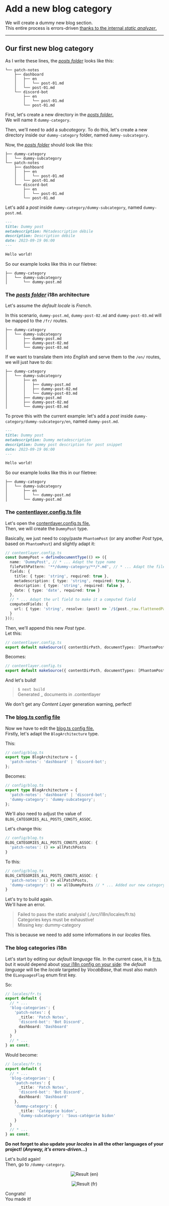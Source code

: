 # Add a new blog category

We will create a dummy new blog section.  
This entire process is errors-driven [thanks to the internal _static analyzer_.](./01.static-analyzer.md)

---

## Our first new blog category

As I write these lines, the [_posts folder_](/posts/) looks like this:

```
└── patch-notes
    ├── dashboard
    │   ├── en
    │   │   └── post-01.md
    │   └── post-01.md
    └── discord-bot
        ├── en
        │   └── post-01.md
        └── post-01.md
```

First, let's create a new directory in the [_posts folder_.](/posts/)  
We will name it `dummy-category`.

Then, we'll need to add a _subcategory_. To do this, let's create a new directory inside our `dummy-category` folder, named `dummy-subcategory`.

Now, the [_posts folder_](/posts/) should look like this:

```
├── dummy-category
│   └── dummy-subcategory
└── patch-notes
    ├── dashboard
    │   ├── en
    │   │   └── post-01.md
    │   └── post-01.md
    └── discord-bot
        ├── en
        │   └── post-01.md
        └── post-01.md
```

Let's add a _post_ inside `dummy-category/dummy-subcategory`, named `dummy-post.md`.

```markdown
---
title: Dummy post
metadescription: Métadescription débile
description: Description débile
date: 2023-09-19 06:00
---

Hello world!
```

So our example looks like this in our filetree:

```
├── dummy-category
│   └── dummy-subcategory
│       └── dummy-post.md
```

### The [_posts folder_](/posts/) i18n architecture

Let's assume the _default locale_ is _French_.

In this scenario, `dummy-post.md`, `dummy-post-02.md` and `dummy-post-03.md` will be mapped to the `/fr/` routes.

```
├── dummy-category
│   └── dummy-subcategory
│       ├── dummy-post.md
│       ├── dummy-post-02.md
│       └── dummy-post-03.md
```

If we want to translate them into _English_ and serve them to the `/en/` routes, we will just have to do:

```
├── dummy-category
│   └── dummy-subcategory
│       ├── en
│       │   ├── dummy-post.md
│       │   ├── dummy-post-02.md
│       │   └── dummy-post-03.md
│       ├── dummy-post.md
│       ├── dummy-post-02.md
│       └── dummy-post-03.md
```

To prove this with the current example: let's add a _post_ inside `dummy-category/dummy-subcategory/en`, named `dummy-post.md`.

```markdown
---
title: Dummy post
metadescription: Dummy metadescription
description: Dummy post description for post snippet
date: 2023-09-19 06:00
---

Hello world!
```

So our example looks like this in our filetree:

```
├── dummy-category
│   └── dummy-subcategory
│       ├── en
│       │   └── dummy-post.md
│       └── dummy-post.md
```

### The [contentlayer.config.ts file](/contentlayer.config.ts)

Let's open the [contentlayer.config.ts file.](/contentlayer.config.ts)  
Then, we will create the `DummyPost` type.

Basically, we just need to copy/paste `PhantomPost` (or any another _Post_ type, based on `PhantomPost`) and slightly adapt it:

```ts
// contentlayer.config.ts
const DummyPost = defineDocumentType(() => ({
  name: 'DummyPost', // * ... Adapt the type name
  filePathPattern: '**/dummy-category/**/*.md', // * ... Adapt the file path pattern
  fields: {
    title: { type: 'string', required: true },
    metadescription: { type: 'string', required: true },
    description: { type: 'string', required: false },
    date: { type: 'date', required: true }
  },
  // * ... Adapt the url field to make it a computed field
  computedFields: {
    url: { type: 'string', resolve: (post) => `/${post._raw.flattenedPath}` }
  }
}));
```

Then, we'll append this new _Post type_.  
Let this:

```ts
// contentlayer.config.ts
export default makeSource({ contentDirPath, documentTypes: [PhantomPost, PatchPost] });
```

Becomes:

```ts
// contentlayer.config.ts
export default makeSource({ contentDirPath, documentTypes: [PhantomPost, PatchPost, DummyPost] });
```

And let's build!

> `$ next build`  
> Generated \_ documents in .contentlayer

We don't get any _Content Layer_ generation warning, perfect!

### The [blog.ts config file](/src/config/blog.ts)

Now we have to edit the [blog.ts config file.](/src/config/blog.ts)  
Firstly, let's adapt the `BlogArchitecture` type.

This:

```ts
// config/blog.ts
export type BlogArchitecture = {
  'patch-notes': 'dashboard' | 'discord-bot';
};
```

Becomes:

```ts
// config/blog.ts
export type BlogArchitecture = {
  'patch-notes': 'dashboard' | 'discord-bot';
  'dummy-category': 'dummy-subcategory';
};
```

We'll also need to adjust the value of `BLOG_CATEGORIES_ALL_POSTS_CONSTS_ASSOC`.

Let's change this:

```ts
// config/blog.ts
BLOG_CATEGORIES_ALL_POSTS_CONSTS_ASSOC: {
  'patch-notes': () => allPatchPosts
}
```

To this:

```ts
// config/blog.ts
BLOG_CATEGORIES_ALL_POSTS_CONSTS_ASSOC: {
  'patch-notes': () => allPatchPosts,
  'dummy-category': () => allDummyPosts // * ... Added our new category and all its related posts
}
```

Let's try to build again.  
We'll have an error.

> Failed to pass the static analysis! (./src/i18n/locales/fr.ts)  
> Categories keys must be exhaustive!  
> Missing key: dummy-category

This is because we need to add some informations in our _locales_ files.

### The blog categories i18n

Let's start by editing our _default language_ file. In the current case, it is [fr.ts](/src/i18n/locales/fr.ts), but it would depend about
[your i18n config on your side](/src/config/i18n.ts): the _default language_ will be the _locale_ targeted by _VocabBase_, that must also match the
`ELanguagesFlag` enum first key.

So:

```ts
// locales/fr.ts
export default {
  // * ...
  'blog-categories': {
    'patch-notes': {
      _title: 'Patch Notes',
      'discord-bot': 'Bot Discord',
      dashboard: 'Dashboard'
    }
  }
  // * ...
} as const;
```

Would become:

```ts
// locales/fr.ts
export default {
  // * ...
  'blog-categories': {
    'patch-notes': {
      _title: 'Patch Notes',
      'discord-bot': 'Bot Discord',
      dashboard: 'Dashboard'
    },
    'dummy-category': {
      _title: 'Catégorie bidon',
      'dummy-subcategory': 'Sous-catégorie bidon'
    }
  }
  // * ...
} as const;
```

**Do not forget to also update your _locales_ in all the other languages of your project! (_Anyway, it's errors-driven..._)**

Let's build again!  
Then, go to `/dummy-category`.

<p align="center"><img src="./Assets/02.add-new-blog-category/final-result-en.png" alt="Result (en)"/></p>
<p align="center"><img src="./Assets/02.add-new-blog-category/final-result-fr.png" alt="Result (fr)"/></p>

Congrats!  
You made it!
